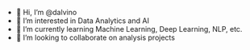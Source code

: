 - 👋 Hi, I’m @dalvino
- 👀 I’m interested in Data Analytics and AI 
- 🌱 I’m currently learning Machine Learning, Deep Learning, NLP, etc.
- 💞️ I’m looking to collaborate on analysis projects



<!---
dalvino/dalvino is a ✨ special ✨ repository because its `README.md` (this file) appears on your GitHub profile.
You can click the Preview link to take a look at your changes.
--->
